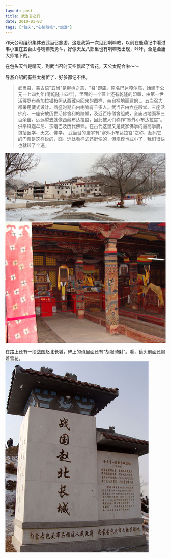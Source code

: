 ```yaml
---
layout: post
title: 武当召之行
date: 2010-01-03
tags: ["包头","心情随笔","旅游"]
---
```


昨天公司组织集体去武当召旅游，这是我第一次见到喇嘛教，以前在鹿鼎记中看过韦小宝在五台山与喇嘛教勇斗，好像天龙八部里也有喇嘛教出现，咔咔，全是金庸大师笔下的。

在包头天气是晴天，到武当召时天空飘起了雪花，天公太配合啦～～

导游介绍的有些太匆忙了，好多都记不住。

<!--more-->
> 武当召，蒙古语"五当"是柳树之意，"召"即庙。原名巴达嘎尔庙，始建于公元一七四九年(清乾隆十四年)，里面的一个匾上还有乾隆的印章，由第一世活佛罗布桑加拉错按照从西藏带回来的图样，亲自择地而建的，。五当召大都采用藏式设计。鼎盛时期庙内喇嘛有千多人。武当召由六座殿堂、三座活佛府、一座安放历世活佛舍利的陵堂，及近百栋僧舍组成，全庙占地面积三百余亩。远远望去就像西藏布达拉宫，因此被人们称作"塞外小布达拉宫"。供奉释迦牟尼、宗喀巴及历代佛师。在古代这里又是藏家佛学的最高学府，包括医学、天文、佛学。
武当召的庙宇有"塞外小布达拉宫"之称，起码它的门票是这样说的，囧。远处看样式还挺像的，但规模也忒小了，我们很快也就转了个遍。

![武当召全景图](img/2009/4240598796_21ce71e4bb_o.jpg)
![武当召](img/2009/4239826811_b820239b1b_o.jpg)

在路上还有一段战国赵北长城，碑上的诗里面还有"胡服骑射"。看，镜头前面还飘着雪花。
![战国赵北长城](img/2009/4240599270_7b3f8a0520_o.jpg)